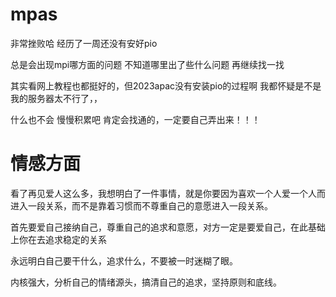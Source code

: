 # mpas
非常挫败哈 经历了一周还没有安好pio

总是会出现mpi哪方面的问题 不知道哪里出了些什么问题 再继续找一找

其实看网上教程也都挺好的，但2023apac没有安装pio的过程啊 我都怀疑是不是我的服务器太不行了，，

什么也不会 慢慢积累吧 肯定会找通的，一定要自己弄出来！！！

# 情感方面
看了再见爱人这么多，我想明白了一件事情，就是你要因为喜欢一个人爱一个人而进入一段关系，而不是靠着习惯而不尊重自己的意愿进入一段关系。

首先要爱自己接纳自己，尊重自己的追求和意愿，对方一定是要爱自己，在此基础上你在去追求稳定的关系

永远明白自己要干什么，追求什么，不要被一时迷糊了眼。

内核强大，分析自己的情绪源头，搞清自己的追求，坚持原则和底线。